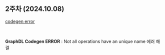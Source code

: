 ## 2주차 (2024.10.08)

[codegen error](https://let-d0-study.tistory.com/entry/GraphQL-Codegen-Not-all-operations-have-an-unique-name)

<br />

**GraphDL Codegen ERROR** : Not all operations have an unique name 에러 해결
